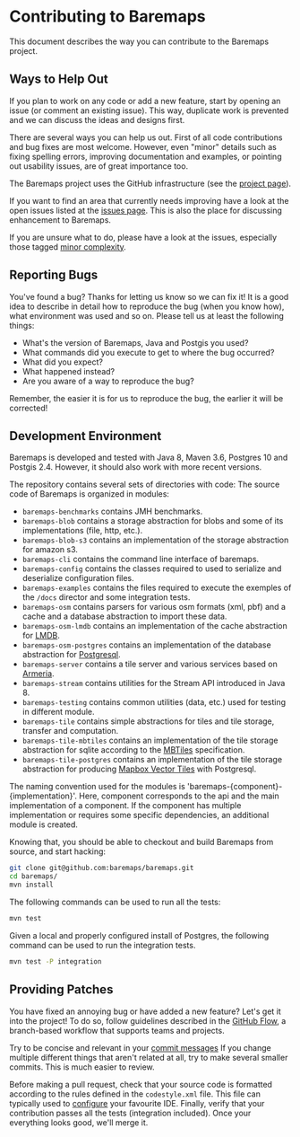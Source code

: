 # Contributing to Baremaps

This document describes the way you can contribute to the Baremaps project.

## Ways to Help Out

If you plan to work on any code or add a new feature, start by opening an issue 
(or comment an existing issue). This way, duplicate work is prevented and we can discuss the ideas
and designs first.

There are several ways you can help us out. First of all code contributions and
bug fixes are most welcome. However, even "minor" details such as fixing spelling
errors, improving documentation and examples, or pointing out usability issues, are of great importance too.

The Baremaps project uses the GitHub infrastructure (see the
[project page](https://github.com/baremaps/baremaps)).

If you want to find an area that currently needs improving have a look at the
open issues listed at the
[issues page](https://github.com/baremaps/baremaps/issues). This is also the place
for discussing enhancement to Baremaps.

If you are unsure what to do, please have a look at the issues, especially
those tagged
[minor complexity](https://github.com/baremaps/baremaps/labels/minor%20complexity).

## Reporting Bugs

You've found a bug? Thanks for letting us know so we can fix it! It is a good
idea to describe in detail how to reproduce the bug (when you know how), what
environment was used and so on. Please tell us at least the following things:

 * What's the version of Baremaps, Java and Postgis you used?
 * What commands did you execute to get to where the bug occurred?
 * What did you expect?
 * What happened instead?
 * Are you aware of a way to reproduce the bug?

Remember, the easier it is for us to reproduce the bug, the earlier it will be
corrected!

## Development Environment

Baremaps is developed and tested with Java 8, Maven 3.6, Postgres 10 and Postgis 2.4.
However, it should also work with more recent versions.

The repository contains several sets of directories with code:
The source code of Baremaps is organized in modules:

- `baremaps-benchmarks` contains JMH benchmarks.
- `baremaps-blob` contains a storage abstraction for blobs and some of its implementations (file, http, etc.).
- `baremaps-blob-s3` contains an implementation of the storage abstraction for amazon s3.
- `baremaps-cli` contains the command line interface of baremaps.
- `baremaps-config` contains the classes required to used to serialize and deserialize configuration files.
- `baremaps-examples` contains the files required to execute the exemples of the `/docs` director and some integration tests.
- `baremaps-osm` contains parsers for various osm formats (xml, pbf) and a cache and a database abstraction to import these data.
- `baremaps-osm-lmdb` contains an implementation of the cache abstraction for [LMDB](https://github.com/lmdbjava/lmdbjava).
- `baremaps-osm-postgres` contains an implementation of the database abstraction for [Postgresql](https://www.postgresql.org).
- `baremaps-server` contains a tile server and various services based on [Armeria](https://armeria.dev).
- `baremaps-stream` contains utilities for the Stream API introduced in Java 8.
- `baremaps-testing` contains common utilities (data, etc.) used for testing in different module.
- `baremaps-tile` contains simple abstractions for tiles and tile storage, transfer and computation.
- `baremaps-tile-mbtiles` contains an implementation of the tile storage abstraction for sqlite according to the [MBTiles](https://github.com/mapbox/mbtiles-spec) specification.
- `baremaps-tile-postgres` contains an implementation of the tile storage abstraction for producing [Mapbox Vector Tiles](https://github.com/mapbox/vector-tile-spec) with Postgresql.

The naming convention used for the modules is 'baremaps-{component}-{implementation}'.
Here, component corresponds to the api and the main implementation of a component.
If the component has multiple implementation or requires some specific dependencies, an additional module is created.

Knowing that, you should be able to checkout and build Baremaps from source, and start hacking:

```bash
git clone git@github.com:baremaps/baremaps.git
cd baremaps/
mvn install
``` 

The following commands can be used to run all the tests:

```bash
mvn test
``` 

Given a local and properly configured install of Postgres, the following command can be used to run the integration tests.

```bash
mvn test -P integration
```

## Providing Patches

You have fixed an annoying bug or have added a new feature? Let's
get it into the project! 
To do so, follow guidelines described in the [GitHub Flow](https://guides.github.com/introduction/flow/),
a branch-based workflow that supports teams and projects.

Try to be concise and relevant in your [commit messages](https://chris.beams.io/posts/git-commit/)
If you change multiple different things that aren't related at all, try to
make several smaller commits. This is much easier to review.

Before making a pull request, check that your source code is formatted according to the rules defined in the `codestyle.xml` file.
This file can typically used to [configure](https://www.jetbrains.com/help/idea/settings-code-style.html) your favourite IDE.
Finally, verify that your contribution passes all the tests (integration included).
Once your everything looks good, we'll merge it.
